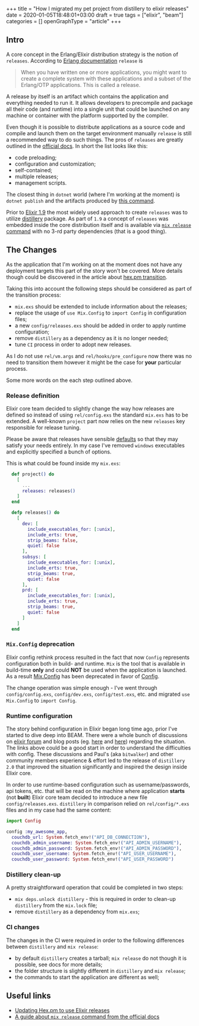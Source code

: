 +++
title = "How I migrated my pet project from distillery to elixir releases"
date = 2020-01-05T18:48:01+03:00
draft = true
tags = ["elixir", "beam"]
categories = []
openGraphType = "article"
+++

## Intro

A core concept in the Erlang/Elixir distribution strategy is the notion of `releases`. According to [Erlang documentation](http://erlang.org/doc/design_principles/release_structure.html) `release` is

> When you have written one or more applications, you might want to create a complete system with these applications and a subset of the Erlang/OTP applications. This is called a release.

A release by itself is an artifact which contains the application and everything needed to run it. It allows developers to precompile and package all their code (and runtime) into a single unit that could be launched on any machine or container with the platform supported by the compiler.

Even though it is possible to distribute applications as a source code and compile and launch them on the target environment manually `release` is still a recommended way to do such things. The pros of `releases` are greatly outlined in the [official docs](https://hexdocs.pm/mix/master/Mix.Tasks.Release.html?#module-why-releases). In short the list looks like this:

- code preloading;
- configuration and customization;
- self-contained;
- multiple releases;
- management scripts.

The closest thing in `dotnet` world (where I'm working at the moment) is `dotnet publish` and the artifacts produced by [this command](https://docs.microsoft.com/en-us/dotnet/core/deploying/deploy-with-cli).

Prior to [Elixir 1.9](https://elixir-lang.org/blog/2019/06/24/elixir-v1-9-0-released/) the most widely used approach to create `releases` was to utilize [distillery](https://hexdocs.pm/distillery/home.html) package. As part of `1.9` a concept of `releases` was embedded inside the core distribution itself and is available via [`mix release` command](https://hexdocs.pm/mix/master/Mix.Tasks.Release.html) with no 3-rd party dependencies (that is a good thing).

## The Changes

As the application that I'm working on at the moment does not have any deployment targets this part of the story won't be covered. More details though could be discovered in the article about [hex.pm transition](http://blog.plataformatec.com.br/2019/05/updating-hex-pm-to-use-elixir-releases/).

Taking this into account the following steps should be considered as part of the transition process:

- `mix.exs` should be extended to include information about the releases;
- replace the usage of `use Mix.Config` to `import Config` in configuration files;
- a new `config/releases.exs` should be added in order to apply runtime configuration;
- remove `distillery` as a dependency as it is no longer needed;
- tune `CI` process in order to adopt new releases.

As I do not use `rel/vm.args` and `rel/hooks/pre_configure` now there was no need to transition them however it might be the case for **your** particular process.

Some more words on the each step outlined above.

### Release definition

Elixir core team decided to slightly change the way how releases are defined so instead of using `rel/config.exs` the standard `mix.exs` has to be extended. A well-known `project` part now relies on the new `releases` key responsible for release tuning.

Please be aware that releases have sensible [defaults](https://hexdocs.pm/mix/master/Mix.Tasks.Release.html#module-options) so that they may satisfy your needs entirely. In my case I've removed `windows` executables and explicitly specified a bunch of options.

This is what could be found inside my `mix.exs`:

```elixir
  def project() do
    [
      ...
      releases: releases()
    ]
  end

  defp releases() do
    [
      dev: [
        include_executables_for: [:unix],
        include_erts: true,
        strip_beams: false,
        quiet: false
      ],
      subsys: [
        include_executables_for: [:unix],
        include_erts: true,
        strip_beams: true,
        quiet: false
      ],
      prd: [
        include_executables_for: [:unix],
        include_erts: true,
        strip_beams: true,
        quiet: false
      ]
    ]
  end
```

### `Mix.Config` deprecation

Elixir config rethink process resulted in the fact that now `Config` represents configuration both in build- and runtime. `Mix` is the tool that is available in build-time **only** and could **NOT** be used when the application is launched. As a result [Mix.Config](https://hexdocs.pm/mix/Mix.Config.html) has been deprecated in favor of [Config](https://hexdocs.pm/elixir/master/Config.html).

The change operation was simple enough - I've went through `config/config.exs`, `config/dev.exs`, `config/test.exs`, etc. and migrated `use Mix.Config` to `import Config`.

### Runtime configuration

The story behind configuration in Elixir began long time ago, prior I've started to dive deep into BEAM. There were a whole bunch of discussions on [elixir forum](https://elixirforum.com/t/rethinking-app-env/14315) and blog posts (eg. [here](https://www.amberbit.com/blog/2018/9/27/elixir-runtime-vs-compile-time-configuration/) and [here](https://dockyard.com/blog/2018/08/23/announcing-distillery-2-0)) regarding the situation. The links above could be a good start in order to understand the difficulties with config. These discussions and Paul's (aka `bitwalker`) and other community members experience & effort led to the release of `distillery 2.0` that improved the situation significantly and inspired the design inside Elixir core.

In order to use runtime-based configuration such as username/passwords, api tokens, etc. that will be read on the machine where application **starts** (not **built**) Elixir core team decided to introduce a new file `config/releases.exs`. `distillery` in comparison relied on `rel/config/*.exs` files and in my case had the same content:

```elixir
import Config

config :my_awesome_app,
  couchdb_url: System.fetch_env!("API_DB_CONNECTION"),
  couchdb_admin_username: System.fetch_env!("API_ADMIN_USERNAME"),
  couchdb_admin_password: System.fetch_env!("API_ADMIN_PASSWORD"),
  couchdb_user_username: System.fetch_env!("API_USER_USERNAME"),
  couchdb_user_password: System.fetch_env!("API_USER_PASSWORD")
```

### Distillery clean-up

A pretty straightforward operation that could be completed in two steps:

- `mix deps.unlock distillery` - this is required in order to clean-up `distillery` from the `mix.lock` file;
- remove `distillery` as a dependency from `mix.exs`;

### CI changes

The changes in the CI were required in order to the following differences between `distillery` and `mix release`:

- by default `distillery` creates a tarball; `mix release` do not though it is possible, see docs for more details;
- the folder structure is slightly different in `distillery` and `mix release`;
- the commands to start the application are different as well;

## Useful links

- [Updating Hex.pm to use Elixir releases](http://blog.plataformatec.com.br/2019/05/updating-hex-pm-to-use-elixir-releases/)
- [A guide about `mix release` command from the official docs](https://hexdocs.pm/mix/master/Mix.Tasks.Release.html)
